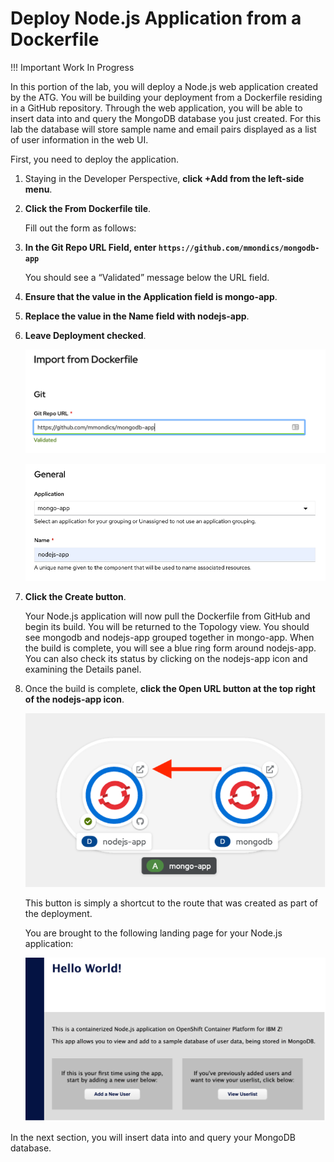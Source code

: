 # Deploy Node.js Application from a Dockerfile

!!! Important
    Work In Progress

In this portion of the lab, you will deploy a Node.js web application created by the ATG. You will be building your deployment from a Dockerfile residing in a GitHub repository. Through the web application, you will be able to insert data into and query the MongoDB database you just created. For this lab the database will store sample name and email pairs displayed as a list of user information in the web UI.

First, you need to deploy the application.

1. Staying in the Developer Perspective, **click +Add from the left-side menu**.

1. **Click the From Dockerfile tile**.

    Fill out the form as follows:

1. **In the Git Repo URL Field, enter `https://github.com/mmondics/mongodb-app`**

    You should see a “Validated” message below the URL field.

1. **Ensure that the value in the Application field is mongo-app**.

1. **Replace the value in the Name field with nodejs-app**.

1. **Leave Deployment checked**.

    ![import-dockerfile](images/import-dockerfile.png)

    ![import-dockerfile-2](images/import-dockerfile-2.png)

1. **Click the Create button**.  

    Your Node.js application will now pull the Dockerfile from GitHub and begin its build. You will be returned to the Topology view. You should see mongodb and nodejs-app grouped together in mongo-app. When the build is complete, you will see a blue ring form around nodejs-app. You can also check its status by clicking on the nodejs-app icon and examining the Details panel.

1. Once the build is complete, **click the Open URL button at the top right of the nodejs-app icon**.

    ![open-url](images/open-url.png)

    This button is simply a shortcut to the route that was created as part of the deployment.

    You are brought to the following landing page for your Node.js application:

    ![node-landing](images/node-landing.png)

In the next section, you will insert data into and query your MongoDB database.
